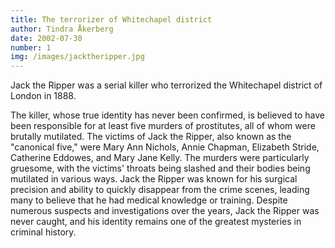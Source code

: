 ```yaml
---
title: The terrorizer of Whitechapel district
author: Tindra Åkerberg
date: 2002-07-30
number: 1
img: /images/jacktheripper.jpg
---
```

Jack the Ripper was a serial killer who terrorized the Whitechapel district of London in 1888.
<!--more-->
 The killer, whose true identity has never been confirmed, is believed to have been responsible for at least five murders of prostitutes, all of whom were brutally mutilated. The victims of Jack the Ripper, also known as the "canonical five," were Mary Ann Nichols, Annie Chapman, Elizabeth Stride, Catherine Eddowes, and Mary Jane Kelly. The murders were particularly gruesome, with the victims' throats being slashed and their bodies being mutilated in various ways. Jack the Ripper was known for his surgical precision and ability to quickly disappear from the crime scenes, leading many to believe that he had medical knowledge or training. Despite numerous suspects and investigations over the years, Jack the Ripper was never caught, and his identity remains one of the greatest mysteries in criminal history.
